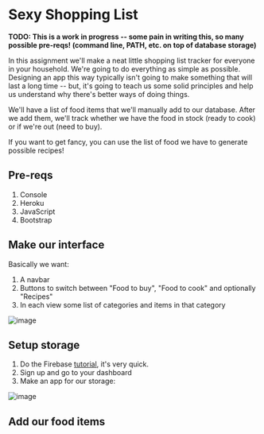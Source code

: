 # Sexy Shopping List

**TODO: This is a work in progress -- some pain in writing this, so many possible pre-reqs! 
(command line, PATH, etc. on top of database storage)**

In this assignment we'll make a neat little shopping list tracker for everyone in your household. We're going
to do everything as simple as possible. Designing an app this way typically isn't going to make
something that will last a long time -- but, it's going to teach us some solid principles and help us
understand why there's better ways of doing things.

We'll have a list of food items that we'll manually add to our database. After we add them, we'll track
whether we have the food in stock (ready to cook) or if we're out (need to buy).

If you want to get fancy, you can use the list of food we have to generate possible recipes!

## Pre-reqs

1. Console
2. Heroku
3. JavaScript
4. Bootstrap


## Make our interface

Basically we want:

1. A navbar
2. Buttons to switch between "Food to buy", "Food to cook" and optionally "Recipes"
3. In each view some list of categories and items in that category

![image](https://cloud.githubusercontent.com/assets/2185159/12541281/cdbbcce0-c2c9-11e5-812a-46601241970e.png)



## Setup storage

1. Do the Firebase [tutorial](https://www.firebase.com/tutorial/), it's very quick.
2. Sign up and go to your dashboard
3. Make an app for our storage:

![image](https://cloud.githubusercontent.com/assets/2185159/12541164/b6ce2d9a-c2c7-11e5-85c5-296357d42105.png)


## Add our food items




